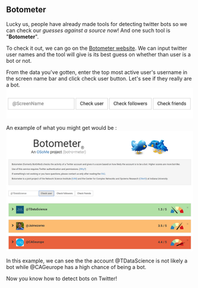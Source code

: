 <!--title="Detecting the Bots"-->

## Botometer

Lucky us, people have already made tools for detecting twitter bots so we can check our *guesses against a source now*! And one such tool is "**Botometer**".

To check it out, we can go on the [Botometer website]( https://botometer.iuni.iu.edu/#!/). We can input twitter user names and the tool will give is its best guess on whether than user is a bot or not.

From the data you've gotten, enter the top most active user's username in the screen name bar and click check user button. Let's see if they really are a bot.
![](Screen_Shot_2020-01-12_at_8.36.54_PM.png)

An example of what you might get would be : 
![](Screen_Shot_2020-01-12_at_8.38.41_PM.png)

In this example, we can see the the account @TDataScience is not likely a bot while @CAGeurope has a high chance of being a bot. 

Now you know how to detect bots on Twitter!

